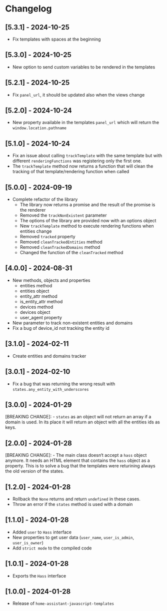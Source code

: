 # Changelog

## [5.3.1] - 2024-10-25

- Fix templates with spaces at the beginning

## [5.3.0] - 2024-10-25

- New option to send custom variables to be rendered in the templates

## [5.2.1] - 2024-10-25

- Fix `panel_url`, it should be updated also when the views change

## [5.2.0] - 2024-10-24

- New property available in the templates `panel_url` which will return the `window.location.pathname`

## [5.1.0] - 2024-10-24

- Fix an issue about calling `trackTemplate` with the same template but with different `renderingFunctions` was registering only the first one.
- The `trackTemplate` method now returns a function that will clean the tracking of that template/rendering function when called

## [5.0.0] - 2024-09-19

- Complete refactor of the library
    * The library now returns a promise and the result of the promise is the renderer
    * Removed the `trackNonExistent` parameter
    * The options of the library are provided now with an options object
    * New `trackTemplate` method to execute rendering functions when entities change
    * Removed `tracked` property
    * Removed `cleanTrackedEntities` method
    * Removed `cleanTrackedDomains` method
    * Changed the function of the `cleanTracked` method

## [4.0.0] - 2024-08-31

- New methods, objects and properties
    * entities method
    * entities object
    * entity_attr method
    * is_entity_attr method
    * devices method
    * devices object
    * user_agent property
- New parameter to track non-existent entities and domains
- Fix a bug of device_id not tracking the entity id

## [3.1.0] - 2024-02-11

- Create entities and domains tracker

## [3.0.1] - 2024-02-10

- Fix a bug that was returning the wrong result with `states.any_entity_with_underscores`

## [3.0.0] - 2024-01-29

[BREAKING CHANGE]:
    - `states` as an object will not return an array if a domain is used. In its place it will return an object with all the entities ids as keys.

## [2.0.0] - 2024-01-28

[BREAKING CHANGE]:
    - The main class doesn‘t accept a `hass` object anymore. It needs an HTML element that contains the `hass` object as a property. This is to solve a bug that the templates were returining always the old version of the states.

## [1.2.0] - 2024-01-28

- Rollback the `None` returns and return `undefined` in these cases.
- Throw an error if the `states` method is used with a domain

## [1.1.0] - 2024-01-28

- Added `user` to `Hass` interface
- New properties to get user data (`user_name`, `user_is_admin`, `user_is_owner`)
- Add `strict mode` to the compiled code

## [1.0.1] - 2024-01-28

- Exports the `Hass` interface

## [1.0.0] - 2024-01-28

- Release of `home-assistant-javascript-templates`